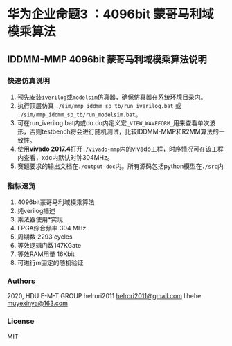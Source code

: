 # 华为企业命题3 ：4096bit 蒙哥马利域模乘算法

## IDDMM-MMP 4096bit 蒙哥马利域模乘算法说明

### 快速仿真说明

1. 预先安装```iverilog```或```modelsim```仿真器，确保仿真器在系统环境目录内。
1. 执行顶层仿真 ```./sim/mmp_iddmm_sp_tb/run_iverilog.bat``` 或 ```./sim/mmp_iddmm_sp_tb/run_modelsim.bat```。
1. 可在run_iverilog.bat内或do.do内定义宏```_VIEW_WAVEFORM_```用来查看单次波形，否则testbench将会进行随机测试，比较IDDMM-MMP和R2MM算法的一致性。
1. 使用**vivado 2017.4**打开```./vivado-mmp```内的vivado工程，时序情况可在该工程内查看，xdc内默认时钟304MHz。
1. 赛题要求的输出文档在```./output-doc```内。所有源码包括python模型在```./src```内

### 指标速览

1. 4096bit蒙哥马利域模乘算法
1. 纯verilog描述
1. 乘法器使用*实现
1. FPGA综合频率 304 MHz
1. 周期数 2293 cycles
1. 等效逻辑门数147KGate
1. 等效RAM用量 16Kbit
1. 可进行m固定的随机验证

### Authors

2020, HDU E-M-T GROUP 
helrori2011 helrori2011@gmail.com 
lihehe muyexinya@163.com

### License

MIT
